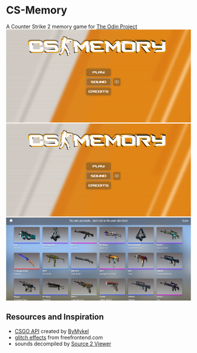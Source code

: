 # CS-Memory

A Counter Strike 2 memory game for [The Odin Project](https://www.theodinproject.com/)
![Title Screen](screenshots/title_screen.png)
![Difficulty select](screenshots/title_screen.png)
![Game](screenshots/gameboard.png)

## Resources and Inspiration

- [CSGO API](https://github.com/ByMykel/CSGO-API) created by [ByMykel](https://github.com/ByMykel)
- [glitch effects](https://freefrontend.com/css-glitch-effects/) from freefrontend.com
- sounds decompiled by [Source 2 Viewer](https://valveresourceformat.github.io/)
